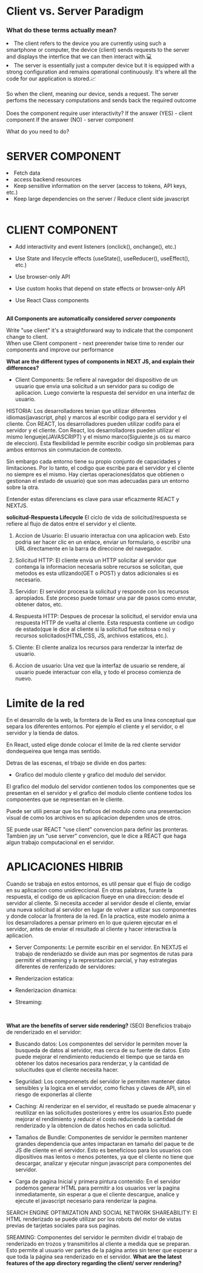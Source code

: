 <h1>Client vs. Server Paradigm</h1>
<h3>What do these terms actually mean?</h3>

<li> The client refers to the device you are currently using such a smartphone or computer, the device (client) sends requests to the server and displays the interfice that we can then interact with.💻 </li>
<li>The server is essentially just a computer device but it is equipped with a strong configuration and remains operational continuously. It's where all the code for our application is stored.📈</li>
<br>
<main>So when the client, meaning our device, sends a request. The server perfoms the necessary computations and sends back the required outcome </main>
<br>
Does the component require user interactivity?
If the answer (YES) - client component
If the answer (NO) - server component


What do you need to do?
<h1> SERVER COMPONENT</h1>
<li>  Fetch data
</li>
<li> access backend resources
</li>
<li>Keep sensitive information on the server (access to tokens, API keys, etc.)</li>
<li> Keep large dependencies on the server / Reduce client side javascript</li>
<br>

<h1>CLIENT COMPONENT</h1>

- Add interactivity  and event listeners (onclick(), onchange(), etc.)

- Use State and lifecycle effects (useState(), useReducer(), useEffect(), etc.)
- Use browser-only API
- Use custom hooks that depend on state effects or browser-only API
- Use React Class components
<br>
<b>All Components  are automatically considered <i>server components</i></b>

Write "use client" it's a straightforward way to indicate that the component change to client.
<br>
When use Client component - next preerender twise time to render our components and improve our performance



<b>What are the different types of components in NEXT JS, and explain their differences?</b>

- Client Components:
Se refiere al navegador del dispositivo de un usuario que envia una solicitud a un servidor para su codigo de aplicacion. Luego convierte la respuesta del servidor en una interfaz de usuario.

HISTORIA: Los desarrolladores tenian que utilizar diferentes idiomas(javascript, php) y marcos al escribir codigo para el servidor y el cliente. Con REACT, los desarrolladores pueden utilizar codifo para el servidor y el cliente. Con React, los desarrolladores pueden utilizar el mismo lengueje(JAVASCRIPT) y el mismo marco(Siguiente.js os su marco de eleccion). Esta flexibilidad le permite escribir codigo sin problemas para ambos entornos sin conmutacion de contexto.


Sin embargo cada entorno tiene su propio conjunto de capacidades y limitaciones. Por lo tanto, el codigo que escribe para el servidor y el cliente no siempre es el mismo. Hay ciertas operaciones(datos que obtienen o gestionan el estado de usuario) que son mas adecuadas para un entorno sobre la otra.

Entender estas diferencians es clave para usar eficazmente REACT y NEXTJS.

<b>solicitud-Respuesta Lifecycle</b>
El ciclo de vida de solicitud/respuesta se refiere al flujo de datos entre el servidor y el cliente. 

1.  Accion de Usuario: El usuario interactua con una aplicacion web. Esto podria ser hacer clic en un enlace, enviar un formulario, o escribir una URL directamente en la barra de direccione del navegador.
2. Solicitud HTTP: El cliente envia un HTTP solicitar al servidor que contenga la informacion necesaria sobre recursos se solicitan, que metodos es esta utlizando(GET o POST) y datos adicionales si es necesario.

3. Servidor: El servidor procesa la solicitud y responde con los recursos apropiados. Este proceso puede tomasr una par de pasos como enrutar, obtener datos, etc.

4. Respuesta HTTP: Despues de procesar la solicitud, el servidor envia una respuesta HTTP de vuelta al cliente. Esta respuesta contiene un codigo de estado(que le dice al cliente si la solicitud fue exitosa o no) y recursos solicitados(HTML,CSS, JS, archivos estaticos, etc.).

5. Cliente: El cliente analiza los recursos para renderzar la interfaz de usuario.
6. Accion de usuario: Una vez que la interfaz de usuario se rendere, al usuario puede interactuar con ella, y todo el proceso comienza de nuevo.



<h1>Limite de la red</h1>
En el desarrollo de la web, la forntera de la Red es una linea conceptual que separa los diferentes entornos. Por ejemplo el cliente y el servidor, o el servidor y la tienda de datos.


En React, usted elige donde colocar el limite de la red cliente servidor dondequeirea que tenga mas sentido.

Detras de las escenas, el trbajo se divide en dos partes:
- Grafico del modulo cliente y grafico del modulo del servidor. 

El grafico del modulo del servidor contienen todos los componentes que se presentan en el servidor y el grafico del modulo cliente contiene todos los componentes que se representan en le cliente.

Puede ser utili pensar que los fraficos del modulo como una presentacion visual de como los archivos en su aplicacion dependen unos de otros.

SE puede usar REACT "use client" convencion para definir las pronteras. Tambien jay un "use server" convencion, que le dice a REACT que haga algun trabajo computacional en el servidor.


<h1>APLICACIONES HIBRIB</h1>
Cuando se trabaja en estos entornos, es util pensar que el flujo de codigo en su aplicacion como unidireccional. En otras palabras, furante la respuesta, el codigo de us aplicacion flueye en una direccion: desde el servidor al cliente.
Si necesita acceder al servidor desde el cliente, enviar una nueva solicitud al servidor en lugar de volver a utlizar sus componentes y donde colocar la frontera de la red.
 En la practica, este modelo anima a los desarroladores a pensar primero en lo que quieren ejecutar en el servidor, antes de enviar el resultado al cliente y hacer interactiva la aplicacion.

- Server Components:  Le permite escribir en el servidor. En NEXTJS el trabajo de renderiazdo se divide aun mas por segmentos de rutas para permitir el streaming y la represntacion parcial, y  hay estrategias diferentes de renferizado  de servidores: 

- Renderizacion estatica:
- Renderizacion dinamica:
- Streaming:
<br>

<b>What are the benefits of server side rendering?</b> (SEO)
Beneficios trabajo de renderizado en el servidor:

- Buscando datos: Los componentes del servidor le permiten mover la busqueda de datos al setvidor, mas cerca de su fuente de datos. Esto puede mejorar el rendimiento reduciendo el tiempo que se tarda en obtener los datos necesarios para renderzar, y la cantidad de solucitudes que el cliente necesita hacer.

- Seguridad: Los componenets del servidor le permiten mantener datos sensibles y la logica en el servidor, como fichas y claves de API, sin el riesgo de exponerlas al cliente

- Caching: Al renderizar en el servidor, el reusltado se puede almacenar y reutilizar en las solicitudes posteriores y entre los usuarios.Esto puede mejorar el rendimiento y reducir el costo reduciendo la cantidad de renderizado y la obtencion de datos hechos en cada solicitud.


- Tamaños de Bundle: Componentes de servidor le permiten mantener grandes dependencia que antes impactaran en tamaño del paque te de JS dle cliente en el servidor. Esto es beneficioso para los usuarios con dipositivos mas lentos o menos potentes, ya que el cliente no tiene que descargar, analizar y ejecutar ningun javascript para componentes del servidor.

- Carga de pagina Inicial y primera pintura contenido: En el servidor podemos generar HTML para permitir a los usuarios ver la pagina inmediatamente, sin esperar a que el cliente descargue, analice y ejecute el javascript necesario para renderizar la pagina.

SEARCH ENGINE OPTIMIZATION AND SOCIAL NETWORK SHAREABILITY: El HTML renderizado se puede utilizar por los robots del motor de vistas previas  de tarjetas sociales para sus paginas.

SREAMING: Componentes del servidor le permiten dividir el trabajo de renderizado en trozos y transmitirlos al cliente a medida que se preparan. Esto permite al usuario ver partes de la página antes sin tener que esperar a que toda la página sea renderizado en el servidor.
<b>What are the latest features of the app directory regarding the client/ server rendering? </b>

